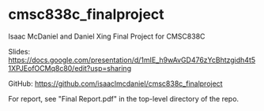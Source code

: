 # cmsc838c_finalproject

Isaac McDaniel and Daniel Xing
Final Project for CMSC838C

Slides:
https://docs.google.com/presentation/d/1mIE_h9wAvGD476zYcBhtzgidh4t51XPJEofOCMq8c80/edit?usp=sharing

GitHub:
https://github.com/isaaclmcdaniel/cmsc838c_finalproject

For report, see "Final Report.pdf" in the top-level directory of the repo.
